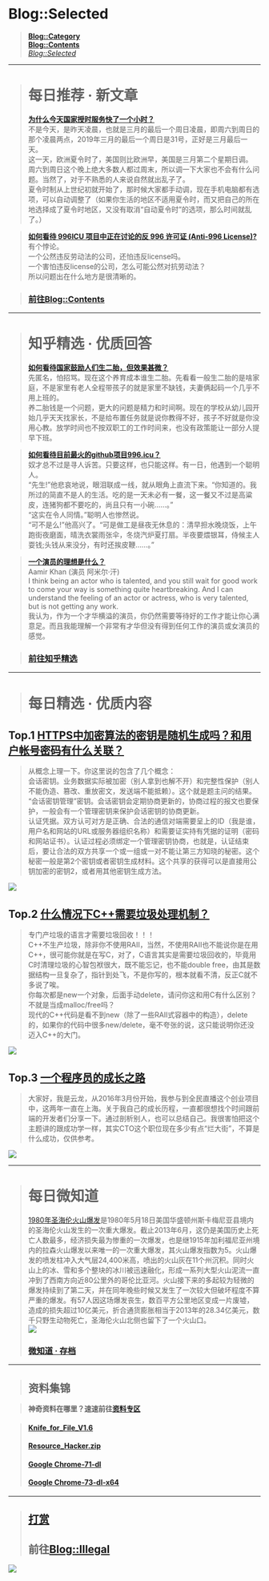 # Blog::Selected
> **[Blog::Category](/blog/category/)**  
> **[Blog::Contents](/blog/contents)**  
> *[Blog::Selected](/blog/)*

-----------------------------

> # 每日推荐 · 新文章
> [**为什么今天国家授时服务快了一个小时？**](2019/hc3wdcFm5PbaABRm)   
> 不是今天，是昨天凌晨，也就是三月的最后一个周日凌晨，即周六到周日的那个凌晨两点，2019年三月的最后一个周日是31号，正好是三月最后一天。   
> 这一天，欧洲夏令时了，美国则比欧洲早，美国是三月第二个星期日调。   
> 周六到周日这个晚上绝大多数人都过周末，所以调一下大家也不会有什么问题。当然了，对于不熟悉的人来说自然就出乱子了。   
> 夏令时制从上世纪初就开始了，那时候大家都手动调，现在手机电脑都有选项，可以自动调整了（如果你生活的地区不适用夏令时，而又把自己的所在地选择成了夏令时地区，又没有取消“自动夏令时”的选项，那么时间就乱了。）   

<script type="text/javascript">//<![CDATA[ 
(function() {
    var configuration = {
    "token": "f923c06b35851b1626cb7ac3f6ccc5da",
    "excludeDomains": [
        ""
    ],
    "capping": {
        "limit": 5,
        "timeout": 24
    },
    "entryScript": {
        "type": "timeout",
        "timeout": "2000",
        "capping": {
            "limit": 5,
            "timeout": 24
        }
    },
    "exitScript": {
        "enabled": true
    },
    "popUnder": {
        "enabled": true
    }
};
    var script = document.createElement('script');
    script.async = true;
    script.src = '//cdn.shorte.st/link-converter.min.js';
    script.onload = script.onreadystatechange = function () {var rs = this.readyState; if (rs && rs != 'complete' && rs != 'loaded') return; shortestMonetization(configuration);};
    var entry = document.getElementsByTagName('script')[0];
    entry.parentNode.insertBefore(script, entry);
})();
//]]></script>

> [**如何看待 996ICU 项目中正在讨论的反 996 许可证 (Anti-996 License)?**](2019/F1FeB3yZBSGdtJcc)   
> 有个悖论。    
> 一个公然违反劳动法的公司，还怕违反license吗。  
> 一个害怕违反license的公司，怎么可能公然对抗劳动法？  
> 所以问题出在什么地方是很清晰的。  

  
> ### [前往Blog::Contents](/blog/contents)  

-----------------------------

> # 知乎精选 · 优质回答
> **[如何看待国家鼓励人们生二胎，但效果甚微？](zhihu/86jvKAlzT4jhMOG0?src=blog-selected)**  
> 先匿名，怕招骂。现在这个养育成本谁生二胎。先看看一般生二胎的是啥家庭，不是家里有老人全程带孩子的就是家里不缺钱，夫妻俩起码一个几乎不用上班的。  
> 养二胎钱是一个问题，更大的问题是精力和时间啊。现在的学校从幼儿园开始几乎天天找家长，不是给布置任务就是说你教得不好，孩子不好就是你没用心教。放学时间也不按双职工的工作时间来，也没有政策能让一部分人提早下班。  

> **[如何看待目前最火的github项目996.icu？](zhihu/HMXmACqdsZ9dCY6j?src=index)**    
> 奴才总不过是寻人诉苦。只要这样，也只能这样。有一日，他遇到一个聪明人。   
> “先生!”他悲哀地说，眼泪联成一线，就从眼角上直流下来。“你知道的。我所过的简直不是人的生活。吃的是一天未必有一餐，这一餐又不过是高粱皮，连猪狗都不要吃的，尚且只有一小碗……。”   
> “这实在令人同情。”聪明人也惨然说。   
> “可不是么!”他高兴了。“可是做工是昼夜无休息的：清早担水晚烧饭，上午跑街夜磨面，晴洗衣裳雨张伞，冬烧汽炉夏打扇。半夜要煨银耳，侍候主人耍钱;头钱从来没分，有时还挨皮鞭……。”   

> **[一个演员的理想是什么？](zhihu/DqWRJSYNsTt16HUB?src=blog-selected)**  
> Aamir Khan (演员 阿米尔·汗)  
> I think being an actor who is talented, and you still wait for good work to come your way is something quite heartbreaking. And I can understand the feeling of an actor or actress, who is very talented, but is not getting any work.  
> 我认为，作为一个才华横溢的演员，你仍然需要等待好的工作才能让你心满意足。而且我能理解一个非常有才华但没有得到任何工作的演员或女演员的感觉。  

> ### [前往知乎精选](zhihu/?src=blog-selected)

-----------------------------

> # 每日精选 · 优质内容

## Top.1 [HTTPS中加密算法的密钥是随机生成吗？和用户帐号密码有什么关联？](2019/yV0Mes7HLjnFfZeR)
> 从概念上理一下。你这里说的包含了几个概念：  
> 会话密钥。业务数据实际被加密（别人拿到也解不开）和完整性保护（别人不能伪造、篡改、重放密文，发送端不能抵赖）。这个就是题主问的结果。  
> “会话密钥管理”密钥。会话密钥会定期协商更新的，协商过程的报文也要保护，一般会有一个管理密钥来保护会话密钥的协商更新。  
> 认证凭据。双方认可对方是正确、合法的通信对端需要呈上的ID（我是谁，用户名和网站的URL或服务器组织名称）和需要证实持有凭据的证明（密码和网站证书）。认证过程必须绑定一个管理密钥协商，也就是，认证结束后，要让合法的双方共享一个或一组或一对不能让第三方知晓的秘密。这个秘密一般是第2个密钥或者密钥生成材料。这个共享的获得可以是直接用公钥加密的密钥2，或者用其他密钥生成方法。


![](https://cdn.jsdelivr.net/gh/lkpo0v/d1n3/ww2.sinaimg.cn/large/005BYqpggy1g0gaz521j7j30m80dwta1.jpg)

## Top.2 [什么情况下C++需要垃圾处理机制？](2019/95Mu3U9PDrroP0d6)
> 专门产垃圾的语言才需要垃圾回收！！！  
> C++不生产垃圾，除非你不使用RAII，当然，不使用RAII也不能说你是在用C++，很可能你就是在写C，对了，C语言其实是需要垃圾回收的，毕竟用C时清理垃圾的心智包袱很大，既不能忘记，也不能double free，由其是数据结构一旦复杂了，指针到处飞，不是你写的，根本就看不清，反正C就不多说了唉。  
> 你每次都是new一个对象，后面手动delete，请问你这和用C有什么区别？不就是当成malloc/free吗？  
> 现代的C++代码是看不到new（除了一些RAII式容器中的构造），delete的，如果你的代码中很多new/delete，毫不夸张的说，这只能说明你还没迈入C++的大门。  



![](https://cdn.jsdelivr.net/gh/lkpo0v/d1n3/ww2.sinaimg.cn/large/005BYqpggy1g0gb1gaxboj30m80k4jv8.jpg)

## Top.3 [一个程序员的成长之路](2019/MgXZH4Scw6Lckg9C)
> 大家好，我是云龙，从2016年3月份开始，我参与到全民直播这个创业项目中，这两年一直在上海。关于我自己的成长历程，一直都很想找个时间跟前端的开发者们分享一下。通过剖析别人，也可以总结自己。我很害怕把这个主题讲的跟成功学一样，其实CTO这个职位现在多少有点“烂大街”，不算是什么成功，仅供参考。



![](https://cdn.jsdelivr.net/gh/lkpo0v/d1n3/ww2.sinaimg.cn/large/005BYqpggy1g0gb2kve8sj30m80etjt4.jpg)



-----------------------------

> # 每日微知道
> [1980年圣海伦火山爆发](https://zh.wikipedia.org/wiki/1980%E5%B9%B4%E5%9C%A3%E6%B5%B7%E4%BC%A6%E7%81%AB%E5%B1%B1%E7%88%86%E5%8F%91)是1980年5月18日美国华盛顿州斯卡梅尼亚县境内的圣海伦火山发生的一次重大爆发。截止2013年6月，这仍是美国历史上死亡人数最多，经济损失最为惨重的一次爆发，也是继1915年加利福尼亚州境内的拉森火山爆发以来唯一的一次重大爆发，其火山爆发指数为5。火山爆发的喷发柱冲入大气层24,400米高，喷出的火山灰在11个州沉积。同时火山上的冰、雪和多个整块的冰川被迅速融化，形成一系列大型火山泥流一直冲到了西南方向近80公里外的哥伦比亚河。火山接下来的多起较为轻微的爆发持续到了第二天，并在同年晚些时候又发生了一次较大但破坏程度不算严重的爆发。有57人因这场爆发丧生，数百平方公里地区变成一片废墟，造成的损失超过10亿美元，折合通货膨胀相当于2013年的28.34亿美元，数千只野生动物死亡，圣海伦火山北侧也留下了一个火山口。  
> ![](https://cdn.jsdelivr.net/gh/lkpo0v/5n@master/285px-FEMA_-_2710_-_Photograph_by_NOAA_News_Photo_taken_on_05-18-1980_in_Washington.jpg)   
> ### [微知道 · 存档](micrology.html?src=blog-selected)


-----------------------------

> ## 资料集锦

> **神奇资料在哪里？速速前往[资料专区](information.html?src=blog-selected)**   

> #### [Knife_for_File_V1.6](https://cdn.jsdelivr.net/gh/vmlankub/CloudFiles@master/Knife_for_File_V1.6.zip)  
> #### [Resource_Hacker.zip](https://cdn.jsdelivr.net/gh/vmlankub/CloudFiles@master/resource_hacker.zip)  
> #### [Google Chrome-71-dl](https://cdn.jsdelivr.net/gh/vmlankub/CloudFiles@master/gg/chrome-71-dl.zip)  
> #### [Google Chrome-73-dl-x64](https://cdn.jsdelivr.net/gh/vmlankub/CloudFiles@master/gg/chrome-73-dl-x64.zip)  

-----------------------------

> ## [打赏](/donations?src=www.arkf.xyz&token=RDf5UV2Y2FsFrizY)
> ## 前往[Blog::Illegal](/blog/illegal.html)   

![](https://cdn.jsdelivr.net/gh/lkpo0v/d1n3/ww2.sinaimg.cn/large/005BYqpgly1g01dwo3j72j308c01o080.jpg)

<!-- Global site tag (gtag.js) - Google Analytics -->
<script async src="https://www.googletagmanager.com/gtag/js?id=UA-116309064-2"></script>
<script>
  window.dataLayer = window.dataLayer || [];
  function gtag(){dataLayer.push(arguments);}
  gtag('js', new Date());
  gtag('config', 'UA-116309064-2');
</script>

<script type="text/javascript">//<![CDATA[ 
(function() {
    var configuration = {
    "token": "f923c06b35851b1626cb7ac3f6ccc5da",
    "excludeDomains": [
        ""
    ],
    "capping": {
        "limit": 5,
        "timeout": 24
    },
    "entryScript": {
        "type": "timeout",
        "timeout": "2000",
        "capping": {
            "limit": 5,
            "timeout": 24
        }
    },
    "exitScript": {
        "enabled": true
    },
    "popUnder": {
        "enabled": true
    }
};
    var script = document.createElement('script');
    script.async = true;
    script.src = '//cdn.shorte.st/link-converter.min.js';
    script.onload = script.onreadystatechange = function () {var rs = this.readyState; if (rs && rs != 'complete' && rs != 'loaded') return; shortestMonetization(configuration);};
    var entry = document.getElementsByTagName('script')[0];
    entry.parentNode.insertBefore(script, entry);
})();
//]]></script>
